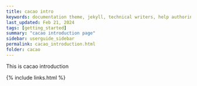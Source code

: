 ```yaml
---
title: cacao intro
keywords: documentation theme, jekyll, technical writers, help authoring tools, hat replacements
last_updated: Feb 21, 2024
tags: [getting_started]
summary: "cacao introduction page"
sidebar: userguide_sidebar
permalink: cacao_introduction.html
folder: cacao
---
```


This is cacao introduction

{% include links.html %}
